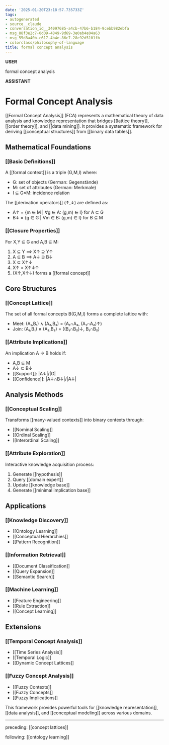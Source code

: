 ```yaml
---
date: '2025-01-20T23:18:57.735733Z'
tags:
- autogenerated
- source__claude
- conversation_id__34097685-a4cb-47b6-b184-9cebb982ebfa
- msg_88f3e2c7-0d09-4849-9d69-3e0ab4e04a63
- msg_55d8a40b-c617-4b4e-86c7-28c92d5101fb
- colorclass/philosophy-of-language
title: formal concept analysis
---
```


**USER**

formal concept analysis


**ASSISTANT**

# Formal Concept Analysis

[[Formal Concept Analysis]] (FCA) represents a mathematical theory of data analysis and knowledge representation that bridges [[lattice theory]], [[order theory]], and [[data mining]]. It provides a systematic framework for deriving [[conceptual structures]] from [[binary data tables]].

## Mathematical Foundations

### [[Basic Definitions]]

A [[formal context]] is a triple (G,M,I) where:
- G: set of objects (German: Gegenstände)
- M: set of attributes (German: Merkmale)
- I ⊆ G×M: incidence relation

The [[derivation operators]] (↑,↓) are defined as:
- A↑ = {m ∈ M | ∀g ∈ A: (g,m) ∈ I} for A ⊆ G
- B↓ = {g ∈ G | ∀m ∈ B: (g,m) ∈ I} for B ⊆ M

### [[Closure Properties]]

For X,Y ⊆ G and A,B ⊆ M:
1. X ⊆ Y ⟹ X↑ ⊇ Y↑
2. A ⊆ B ⟹ A↓ ⊇ B↓
3. X ⊆ X↑↓
4. X↑ = X↑↓↑
5. (X↑,X↑↓) forms a [[formal concept]]

## Core Structures

### [[Concept Lattice]]
The set of all formal concepts B(G,M,I) forms a complete lattice with:
- Meet: (A₁,B₁) ∧ (A₂,B₂) = (A₁∩A₂, (A₁∩A₂)↑)
- Join: (A₁,B₁) ∨ (A₂,B₂) = ((B₁∩B₂)↓, B₁∩B₂)

### [[Attribute Implications]]
An implication A → B holds if:
- A,B ⊆ M
- A↓ ⊆ B↓
- [[Support]]: |A↓|/|G|
- [[Confidence]]: |A↓∩B↓|/|A↓|

## Analysis Methods

### [[Conceptual Scaling]]
Transforms [[many-valued contexts]] into binary contexts through:
- [[Nominal Scaling]]
- [[Ordinal Scaling]]
- [[Interordinal Scaling]]

### [[Attribute Exploration]]
Interactive knowledge acquisition process:
1. Generate [[hypothesis]]
2. Query [[domain expert]]
3. Update [[knowledge base]]
4. Generate [[minimal implication base]]

## Applications

### [[Knowledge Discovery]]
- [[Ontology Learning]]
- [[Conceptual Hierarchies]]
- [[Pattern Recognition]]

### [[Information Retrieval]]
- [[Document Classification]]
- [[Query Expansion]]
- [[Semantic Search]]

### [[Machine Learning]]
- [[Feature Engineering]]
- [[Rule Extraction]]
- [[Concept Learning]]

## Extensions

### [[Temporal Concept Analysis]]
- [[Time Series Analysis]]
- [[Temporal Logic]]
- [[Dynamic Concept Lattices]]

### [[Fuzzy Concept Analysis]]
- [[Fuzzy Contexts]]
- [[Fuzzy Concepts]]
- [[Fuzzy Implications]]

This framework provides powerful tools for [[knowledge representation]], [[data analysis]], and [[conceptual modeling]] across various domains.


---

preceding: [[concept lattices]]  


following: [[ontology learning]]